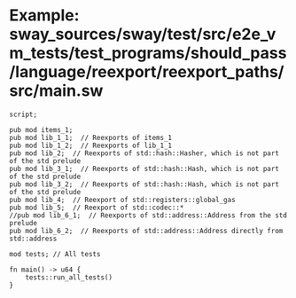 # Example: sway_sources/sway/test/src/e2e_vm_tests/test_programs/should_pass/language/reexport/reexport_paths/src/main.sw

```sway
script;

pub mod items_1;
pub mod lib_1_1;  // Reexports of items_1
pub mod lib_1_2;  // Reexports of lib_1_1
pub mod lib_2;  // Reexports of std::hash::Hasher, which is not part of the std prelude
pub mod lib_3_1;  // Reexports of std::hash::Hash, which is not part of the std prelude
pub mod lib_3_2;  // Reexports of std::hash::Hash, which is not part of the std prelude
pub mod lib_4;  // Reexport of std::registers::global_gas
pub mod lib_5;  // Reexport of std::codec::*
//pub mod lib_6_1;  // Reexports of std::address::Address from the std prelude
pub mod lib_6_2;  // Reexports of std::address::Address directly from std::address

mod tests; // All tests

fn main() -> u64 {
    tests::run_all_tests()
}

```
